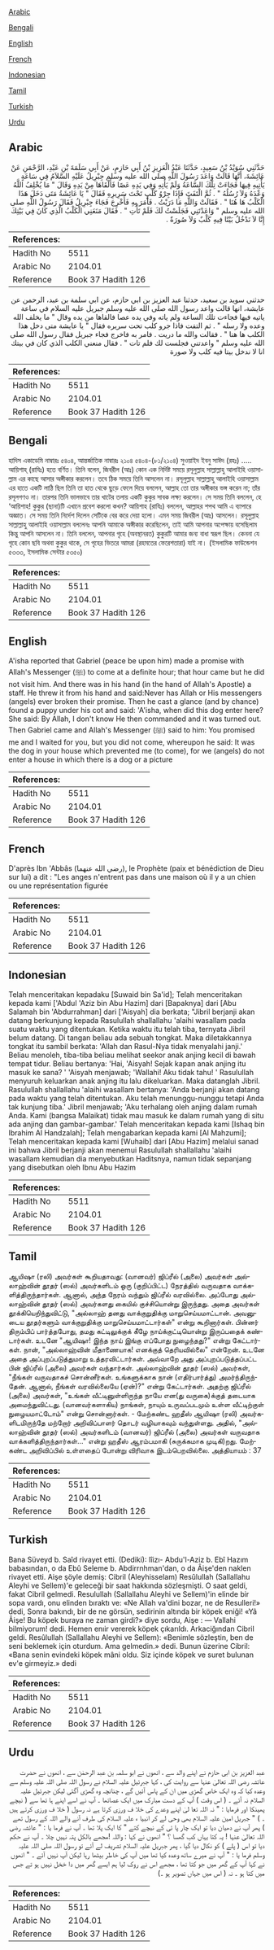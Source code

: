 [Arabic](#arabic)

[Bengali](#bengali)

[English](#english)

[French](#french)

[Indonesian](#indonesian)

[Tamil](#tamil)

[Turkish](#turkish)

[Urdu](#urdu)

## Arabic


<div dir="rtl" lang="ar" style={{fontSize:'larger',backgroundColor:'#f8f9fa',padding:20}}>
حَدَّثَنِي سُوَيْدُ بْنُ سَعِيدٍ، حَدَّثَنَا عَبْدُ الْعَزِيزِ بْنُ أَبِي حَازِمٍ، عَنْ أَبِي سَلَمَةَ بْنِ عَبْدِ، الرَّحْمَنِ عَنْ عَائِشَةَ، أَنَّهَا قَالَتْ وَاعَدَ رَسُولَ اللَّهِ صلى الله عليه وسلم جِبْرِيلُ عَلَيْهِ السَّلاَمُ فِي سَاعَةٍ يَأْتِيهِ فِيهَا فَجَاءَتْ تِلْكَ السَّاعَةُ وَلَمْ يَأْتِهِ وَفِي يَدِهِ عَصًا فَأَلْقَاهَا مِنْ يَدِهِ وَقَالَ ‏"‏ مَا يُخْلِفُ اللَّهُ وَعْدَهُ وَلاَ رُسُلُهُ ‏"‏ ‏.‏ ثُمَّ الْتَفَتَ فَإِذَا جِرْوُ كَلْبٍ تَحْتَ سَرِيرِهِ فَقَالَ ‏"‏ يَا عَائِشَةُ مَتَى دَخَلَ هَذَا الْكَلْبُ هَا هُنَا ‏"‏ ‏.‏ فَقَالَتْ وَاللَّهِ مَا دَرَيْتُ ‏.‏ فَأَمَرَ بِهِ فَأُخْرِجَ فَجَاءَ جِبْرِيلُ فَقَالَ رَسُولُ اللَّهِ صلى الله عليه وسلم ‏"‏ وَاعَدْتَنِي فَجَلَسْتُ لَكَ فَلَمْ تَأْتِ ‏"‏ ‏.‏ فَقَالَ مَنَعَنِي الْكَلْبُ الَّذِي كَانَ فِي بَيْتِكَ إِنَّا لاَ نَدْخُلُ بَيْتًا فِيهِ كَلْبٌ وَلاَ صُورَةٌ ‏.‏
</div>
<div style={{backgroundColor:'#f8f9fa',padding:20, marginBottom: 10}}><table> <thead> <tr> <th>References:</th> <th></th> </tr> </thead> <tbody><tr><td>Hadith No</td><td>5511</td></tr><tr><td>Arabic No</td><td>2104.01</td></tr><tr><td>Reference</td><td>Book 37 Hadith 126</td></tr></tbody></table></div>


<div dir="rtl" lang="ar" style={{fontSize:'larger',backgroundColor:'#f8f9fa',padding:20}}>
حدثني سويد بن سعيد، حدثنا عبد العزيز بن ابي حازم، عن ابي سلمة بن عبد، الرحمن عن عايشة، انها قالت واعد رسول الله صلى الله عليه وسلم جبريل عليه السلام في ساعة ياتيه فيها فجاءت تلك الساعة ولم ياته وفي يده عصا فالقاها من يده وقال " ما يخلف الله وعده ولا رسله " . ثم التفت فاذا جرو كلب تحت سريره فقال " يا عايشة متى دخل هذا الكلب ها هنا " . فقالت والله ما دريت . فامر به فاخرج فجاء جبريل فقال رسول الله صلى الله عليه وسلم " واعدتني فجلست لك فلم تات " . فقال منعني الكلب الذي كان في بيتك انا لا ندخل بيتا فيه كلب ولا صورة
</div>
<div style={{backgroundColor:'#f8f9fa',padding:20, marginBottom: 10}}><table> <thead> <tr> <th>References:</th> <th></th> </tr> </thead> <tbody><tr><td>Hadith No</td><td>5511</td></tr><tr><td>Arabic No</td><td>2104.01</td></tr><tr><td>Reference</td><td>Book 37 Hadith 126</td></tr></tbody></table></div>

## Bengali


<div dir="ltr" lang="bn" style={{fontSize:'larger',backgroundColor:'#f8f9fa',padding:20}}>
হাদিস একাডেমি নাম্বারঃ ৫৪০৪, আন্তর্জাতিক নাম্বারঃ ২১০৪ ৫৪০৪-(৮১/২১০৪) সুওয়াইদ ইবনু সাঈদ (রহঃ) ..... আয়িশাহ্ (রাযিঃ) হতে বর্ণিত। তিনি বলেন, জিবরীল (আঃ) কোন এক নির্দিষ্ট সময়ে রসূলুল্লাহ সাল্লাল্লাহু আলাইহি ওয়াসাল্লাম এর কাছে আসার অঙ্গীকার করলেন। তবে ঠিক সময়ে তিনি আসলেন না। রসূলুল্লাহ সাল্লাল্লাহু আলাইহি ওয়াসাল্লাম এর হাতে একটি লাঠি ছিল তিনি তা হাত থেকে ছুড়ে ফেলে দিয়ে বললেন, আল্লাহ তো তার অঙ্গীকার ভঙ্গ করেন না; তাঁর রসূলগণও না। তারপর তিনি ভালভাবে তার খাটের তলায় একটি কুকুর সাবক লক্ষ্য করলেন। সে সময় তিনি বললেন, হে ‘আয়িশাহ! কুকুর (ছানা)টি এখানে প্রবেশ করলো কখন? আয়িশাহ (রাযিঃ) বললেন, আল্লাহর শপথ আমি এ ব্যাপারে অজ্ঞাত। সে সময় তিনি নির্দেশ দিলেন সেটিকে বের করে দেয়া হলো। এমন সময় জিবরীল (আঃ) আসলেন। রসূলুল্লাহ সাল্লাল্লাহু আলাইহি ওয়াসাল্লাম বললেনঃ আপনি আমাকে অঙ্গীকার করেছিলেন, তাই আমি আপনার অপেক্ষায় বসেছিলাম কিন্তু আপনি আসলেন না। তিনি বললেন, আপনার গৃহে (অবস্থানরত) কুকুরটি আমার জন্য বাধা স্বরূপ ছিল। কেননা যে গৃহে কোন ছবি অথবা কুকুর থাকে, সে গৃহের ভিতরে আমরা (রহমতের ফেরেশতারা) যাই না। (ইসলামিক ফাউন্ডেশন ৫৩৩৩, ইসলামিক সেন্টার ৫৩৫০)
</div>
<div style={{backgroundColor:'#f8f9fa',padding:20, marginBottom: 10}}><table> <thead> <tr> <th>References:</th> <th></th> </tr> </thead> <tbody><tr><td>Hadith No</td><td>5511</td></tr><tr><td>Arabic No</td><td>2104.01</td></tr><tr><td>Reference</td><td>Book 37 Hadith 126</td></tr></tbody></table></div>

## English


<div dir="ltr" lang="en" style={{fontSize:'larger',backgroundColor:'#f8f9fa',padding:20}}>
A'isha reported that Gabriel (peace be upon him) made a promise with Allah's Messenger (ﷺ) to come at a definite hour; that hour came but he did not visit him. And there was in his hand (in the hand of Allah's Apostle) a staff. He threw it from his hand and said:Never has Allah or His messengers (angels) ever broken their promise. Then he cast a glance (and by chance) found a puppy under his cot and said: 'A'isha, when did this dog enter here? She said: By Allah, I don't know He then commanded and it was turned out. Then Gabriel came and Allah's Messenger (ﷺ) said to him: You promised me and I waited for you, but you did not come, whereupon he said: It was the dog in your house which prevented me (to come), for we (angels) do not enter a house in which there is a dog or a picture
</div>
<div style={{backgroundColor:'#f8f9fa',padding:20, marginBottom: 10}}><table> <thead> <tr> <th>References:</th> <th></th> </tr> </thead> <tbody><tr><td>Hadith No</td><td>5511</td></tr><tr><td>Arabic No</td><td>2104.01</td></tr><tr><td>Reference</td><td>Book 37 Hadith 126</td></tr></tbody></table></div>

## French


<div dir="ltr" lang="fr" style={{fontSize:'larger',backgroundColor:'#f8f9fa',padding:20}}>
D'après Ibn 'Abbâs (رضي الله عنهما), le Prophète (paix et bénédiction de Dieu sur lui) a dit : "Les anges n'entrent pas dans une maison où il y a un chien ou une représentation figurée
</div>
<div style={{backgroundColor:'#f8f9fa',padding:20, marginBottom: 10}}><table> <thead> <tr> <th>References:</th> <th></th> </tr> </thead> <tbody><tr><td>Hadith No</td><td>5511</td></tr><tr><td>Arabic No</td><td>2104.01</td></tr><tr><td>Reference</td><td>Book 37 Hadith 126</td></tr></tbody></table></div>

## Indonesian


<div dir="ltr" lang="id" style={{fontSize:'larger',backgroundColor:'#f8f9fa',padding:20}}>
Telah menceritakan kepadaku [Suwaid bin Sa'id]; Telah menceritakan kepada kami ['Abdul 'Aziz bin Abu Hazim] dari [Bapaknya] dari [Abu Salamah bin 'Abdurrahman] dari ['Aisyah] dia berkata; "Jibril berjanji akan datang berkunjung kepada Rasulullah shallallahu 'alaihi wasallam pada suatu waktu yang ditentukan. Ketika waktu itu telah tiba, ternyata Jibril belum datang. Di tangan beliau ada sebuah tongkat. Maka diletakkannya tongkat itu sambil berkata: 'Allah dan Rasul-Nya tidak menyalahi janji.' Beliau menoleh, tiba-tiba beliau melihat seekor anak anjing kecil di bawah tempat tidur. Beliau bertanya: 'Hai, 'Aisyah! Sejak kapan anak anjing itu masuk ke sana? ' 'Aisyah menjawab; 'Wallahi! Aku tidak tahu! ' Rasulullah menyuruh keluarkan anak anjing itu lalu dikeluarkan. Maka datanglah Jibril. Rasulullah shallallahu 'alaihi wasallam bertanya: 'Anda berjanji akan datang pada waktu yang telah ditentukan. Aku telah menunggu-nunggu tetapi Anda tak kunjung tiba.' Jibril menjawab; 'Aku terhalang oleh anjing dalam rumah Anda. Kami (bangsa Malaikat) tidak mau masuk ke dalam rumah yang di situ ada anjing dan gambar-gambar.' Telah menceritakan kepada kami [Ishaq bin Ibrahim Al Handzalah]; Telah mengabarkan kepada kami [Al Mahzumi]; Telah menceritakan kepada kami [Wuhaib] dari [Abu Hazim] melalui sanad ini bahwa Jibril berjanji akan menemui Rasulullah shallallahu 'alaihi wasallam kemudian dia menyebutkan Haditsnya, namun tidak sepanjang yang disebutkan oleh Ibnu Abu Hazim
</div>
<div style={{backgroundColor:'#f8f9fa',padding:20, marginBottom: 10}}><table> <thead> <tr> <th>References:</th> <th></th> </tr> </thead> <tbody><tr><td>Hadith No</td><td>5511</td></tr><tr><td>Arabic No</td><td>2104.01</td></tr><tr><td>Reference</td><td>Book 37 Hadith 126</td></tr></tbody></table></div>

## Tamil


<div dir="ltr" lang="ta" style={{fontSize:'larger',backgroundColor:'#f8f9fa',padding:20}}>
ஆயிஷா (ரலி) அவர்கள் கூறியதாவது: (வானவர்) ஜிப்ரீல் (அலை) அவர்கள் அல்லாஹ்வின் தூதர் (ஸல்) அவர்களிடம் ஒரு (குறிப்பிட்ட) நேரத்தில் வருவதாக வாக்களித்திருந்தார்கள். ஆனால், அந்த நேரம் வந்தும் ஜிப்ரீல் வரவில்லை. அப்போது அல்லாஹ்வின் தூதர் (ஸல்) அவர்களது கையில் குச்சியொன்று இருந்தது. அதை அவர்கள் தூக்கியெறிந்துவிட்டு, "அல்லாஹ் தனது வாக்குறுதிக்கு மாறுசெய்யமாட்டான். அவனுடைய தூதர்களும் வாக்குறுதிக்கு மாறுசெய்யமாட்டார்கள்" என்று கூறினார்கள். பின்னர் திரும்பிப் பார்த்தபோது, தமது கட்டிலுக்குக் கீழே நாய்க்குட்டியொன்று இருப்பதைக் கண்டார்கள். உடனே "ஆயிஷா! இந்த நாய் இங்கு எப்போது நுழைந்தது?" என்று கேட்டார்கள். நான், "அல்லாஹ்வின் மீதாணையாக! எனக்குத் தெரியவில்லை" என்றேன். உடனே அதை அப்புறப்படுத்துமாறு உத்தரவிட்டார்கள். அவ்வாறே அது அப்புறப்படுத்தப்பட்ட பின் ஜிப்ரீல் (அலை) அவர்கள் வந்தார்கள். அல்லாஹ்வின் தூதர் (ஸல்) அவர்கள், "நீங்கள் வருவதாகச் சொன்னீர்கள். உங்களுக்காக நான் (எதிர்பார்த்து) அமர்ந்திருந்தேன். ஆனால், நீங்கள் வரவில்லையே (ஏன்)?" என்று கேட்டார்கள். அதற்கு ஜிப்ரீல் (அலை) அவர்கள், "உங்கள் வீட்டினுள்ளிருந்த நாயே என(து வருகை)க்குத் தடையாக அமைந்துவிட்டது. (வானவர்களாகிய) நாங்கள், நாயும் உருவப்படமும் உள்ள வீட்டிற்குள் நுழையமாட்டோம்" என்று சொன்னார்கள். - மேற்கண்ட ஹதீஸ் ஆயிஷா (ரலி) அவர்களிடமிருந்தே மற்றோர் அறிவிப்பாளர் தொடர் வழியாகவும் வந்துள்ளது. அதில், "அல்லாஹ்வின் தூதர் (ஸல்) அவர்களிடம் (வானவர்) ஜிப்ரீல் (அலை) அவர்கள் வருவதாக வாக்களித்திருந்தார்கள்..." என்று ஹதீஸ் ஆரம்பமாகி (சுருக்கமாக முடிகி)றது. மேற்கண்ட அறிவிப்பில் உள்ளதைப் போன்று விரிவாக இடம்பெறவில்லை. அத்தியாயம் : 37
</div>
<div style={{backgroundColor:'#f8f9fa',padding:20, marginBottom: 10}}><table> <thead> <tr> <th>References:</th> <th></th> </tr> </thead> <tbody><tr><td>Hadith No</td><td>5511</td></tr><tr><td>Arabic No</td><td>2104.01</td></tr><tr><td>Reference</td><td>Book 37 Hadith 126</td></tr></tbody></table></div>

## Turkish


<div dir="ltr" lang="tr" style={{fontSize:'larger',backgroundColor:'#f8f9fa',padding:20}}>
Bana Süveyd b. Saîd rivayet etti. (Dediki): Iîizı- Abdu'l-Aziz b. Ebî Hazım babasından, o da Ebû Seleme b. Abdirrnhman'dan, o da Âişe'den naklen rivayet etti. Aişe şöyle demiş: Cibril (Aleyhisselam) Resûlullah (Sallallahu Aleyhi ve Sellem)'e geleceği bir saat hakkında sözleşmişti. O saat geldi, fakat Cibril gelmedi. Resulullah (Sallallahu Aleyhi ve Sellem)'in elinde bir sopa vardı, onu elinden bıraktı ve: «Ne Allah va'dini bozar, ne de Resulleri!» dedi, Sonra bakındı, bir de ne görsün, sedirinin altında bir köpek eniği! «Yâ Âişe! Bu köpek buraya ne zaman girdi?» diye sordu, Aişe : — Vallahi bilmiyorum! dedi. Hemen enıir vererek köpek çıkarıldı. Arkaciğından Cibril geldi. Resûlullah (Sallallahu Aleyhi ve Sellem): «Benimle sözleştin, ben de seni beklemek için oturdum. Ama gelmedin.» dedi. Bunun üzerine Cibril: «Bana senin evindeki köpek mâni oldu. Siz içinde köpek ve suret bulunan ev'e girmeyiz.» dedi
</div>
<div style={{backgroundColor:'#f8f9fa',padding:20, marginBottom: 10}}><table> <thead> <tr> <th>References:</th> <th></th> </tr> </thead> <tbody><tr><td>Hadith No</td><td>5511</td></tr><tr><td>Arabic No</td><td>2104.01</td></tr><tr><td>Reference</td><td>Book 37 Hadith 126</td></tr></tbody></table></div>

## Urdu


<div dir="rtl" lang="ur" style={{fontSize:'larger',backgroundColor:'#f8f9fa',padding:20}}>
عبد العزیز بن ابی حازم نے اپنے والد سے ، انھوں نے ابو سلمہ بن عبد الرحمٰن سے ، انھوں نے حضرت عائشہ رضی اللہ تعالیٰ عنہا سے روایت کی ، کہا جبرئیل علیہ السلام نے رسول اللہ صلی اللہ علیہ وسلم سے وعدہ کیا کہ وہ ایک خاص گھڑی میں ان کے پاس آئیں گے ، چنانچہ وہ گھڑی آگئی لیکن جبرئیل علیہ السلام نہ آئے ۔ ( اس وقت ) آپ کے دست مبارک میں ایک عصاتھا ۔ آپ نے اسے اپنے ہا تھا سے ( نیچے پھینکا اور فرمایا : " نہ اللہ تعا لیٰ اپنے وعدے کی خلا ف ورزی کرتا ہے نہ رسول ( خلا ف ورزی کرتے ہیں ۔ ) " جبریل امین علیہ السلام بھی وحی لے کر انبیا ء علیہ السلام کی طرف آنے والے اللہ کے رسول تھے ) پھر آپ نے دھیان دیا تو ایک چار پا ئی کے نیچے کتے " کا ایک پلا تھا ۔ آپ نے فرما یا : " عائشہ رضی اللہ تعالیٰ عنہا ! یہ کتا یہاں کب گھسا ؟ " انھوں نے کہا : واللہ !مجھے بالکل پتہ نہیں چلا ۔ آپ نے حکم دیا تو اس ( پلے ) کو نکال دیا گیا ، پھر جبریل علیہ السلام تشریف لے آئے تو رسول اللہ صلی اللہ علیہ وسلم فرما یا : " آپ نے میرے ساتھ وعدہ کیا تھا میں آپ کی خاطر بیٹھا رہا لیکن آپ نہیں آئے ۔ " انھوں نے کہا آپ کے گھر میں جو کتا تھا ، مجھے اس نے روک لیا ہم ایسے گھر میں دا خخل نہیں ہو تے جس میں کتا ہو ۔ نہ ( اس میں جہاں تصویر ہو ۔)
</div>
<div style={{backgroundColor:'#f8f9fa',padding:20, marginBottom: 10}}><table> <thead> <tr> <th>References:</th> <th></th> </tr> </thead> <tbody><tr><td>Hadith No</td><td>5511</td></tr><tr><td>Arabic No</td><td>2104.01</td></tr><tr><td>Reference</td><td>Book 37 Hadith 126</td></tr></tbody></table></div>